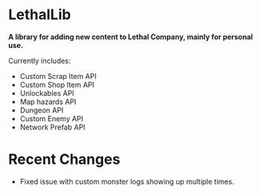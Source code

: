 # LethalLib  
**A library for adding new content to Lethal Company, mainly for personal use.**
  
Currently includes:   
- Custom Scrap Item API  
- Custom Shop Item API  
- Unlockables API  
- Map hazards API
- Dungeon API
- Custom Enemy API  
- Network Prefab API  

# Recent Changes 
  
- Fixed issue with custom monster logs showing up multiple times.